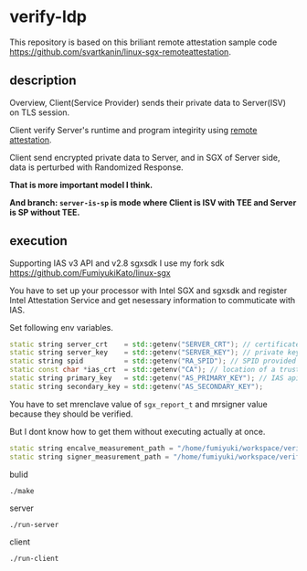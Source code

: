 # verify-ldp
This repository is based on this briliant remote attestation sample code https://github.com/svartkanin/linux-sgx-remoteattestation.

## description

Overview, Client(Service Provider) sends their private data to Server(ISV) on TLS session.

Client verify Server's runtime and program integirity using [remote attestation](https://software.intel.com/en-us/articles/code-sample-intel-software-guard-extensions-remote-attestation-end-to-end-example).

Client send encrypted private data to Server, and in SGX of Server side, data is perturbed with Randomized Response.

**That is more important model I think.**

**And branch: `server-is-sp` is mode where Client is ISV with TEE and Server is SP without TEE.** 

## execution
Supporting IAS v3 API and v2.8 sgxsdk
I use my fork sdk https://github.com/FumiyukiKato/linux-sgx

You have to set up your processor with Intel SGX and sgxsdk and register Intel Attestation Service and get nesessary information to commuticate with IAS.


Set following env variables.

```c++
static string server_crt    = std::getenv("SERVER_CRT"); // certificate for the HTTPS connection between the SP and the App
static string server_key    = std::getenv("SERVER_KEY"); // private key for the HTTPS connection
static string spid          = std::getenv("RA_SPID"); // SPID provided by Intel after registration for the IAS service
static const char *ias_crt  = std::getenv("CA"); // location of a trusted Attestation Report Signing CA Certificate
static string primary_key   = std::getenv("AS_PRIMARY_KEY"); // IAS api key
static string secondary_key = std::getenv("AS_SECONDARY_KEY");
```

You have to set mrenclave value of `sgx_report_t` and mrsigner value because they should be verified.

But I dont know how to get them without executing actually at once.

```c++
static string encalve_measurement_path = "/home/fumiyuki/workspace/verify-ldp/mrenclave.dat";
static string signer_measurement_path = "/home/fumiyuki/workspace/verify-ldp/mrsigner.dat";
```

bulid
```
./make
```

server
```
./run-server
```

client
```
./run-client
```
